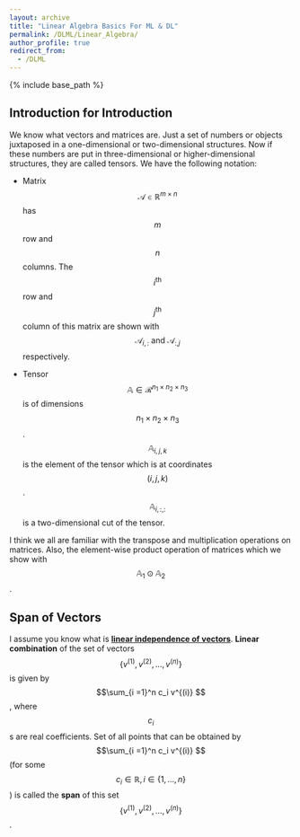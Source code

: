 ```yaml
---
layout: archive
title: "Linear Algebra Basics For ML & DL"
permalink: /DLML/Linear_Algebra/
author_profile: true
redirect_from:
  - /DLML
---
```


{% include base_path %}
## Introduction for Introduction

We know what vectors and matrices are. Just a set of numbers or objects juxtaposed in a one-dimensional or two-dimensional structures. Now if these numbers are put in three-dimensional or higher-dimensional structures, they are called tensors. We have the following notation:

* Matrix $$\mathcal{A} \in \mathbb{R}^{m\times n}$$ has $$m$$ row and $$n$$ columns. The $$i^{\text{th}}$$ row and $$j^{\text{th}}$$ column of this matrix are shown with $$\mathcal{A}_{i,:} \text{ and } \mathcal{A}_{:,j}$$ respectively.

* Tensor $$\mathbb{A} \in \mathcal{R}^{n_1 \times n_2 \times n_3}$$ is of dimensions $$n_1 \times n_2 \times n_3$$ . $$\mathbb{A}_{i,j,k}$$ is the element of the tensor which is at coordinates $$(i,j,k)$$. $$\mathbb{A}_{i,:,:}$$ is a two-dimensional cut of the tensor.

I think we all are familiar with the transpose and multiplication operations on matrices. Also, the element-wise product operation of matrices which we show with $$\mathbb{A}_1 \odot \mathbb{A}_2$$.

## Span of Vectors

I assume you know what is **[linear independence of vectors](https://en.wikipedia.org/wiki/Linear_independence)**. **Linear combination** of the set of vectors $$\{v^{(1)}, v^{(2)}, \dots ,v^{(n)}\}$$ is given by $$\sum_{i =1}^n c_i v^{(i)} $$, where $$c_i$$s are real coefficients. Set of all points that can be obtained by $$\sum_{i =1}^n c_i v^{(i)} $$ (for some $$c_i \in \mathbb{R}, i \in \{1,\dots, n\}$$) is called the **span** of this set $$\{v^{(1)}, v^{(2)}, \dots ,v^{(n)}\}$$. 
